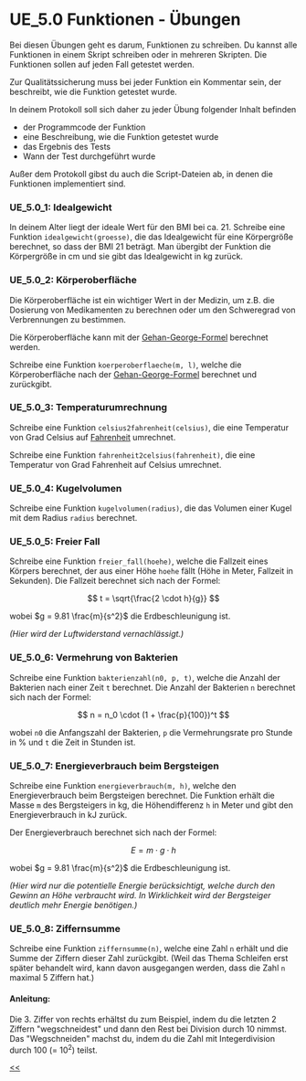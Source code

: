 # UE_5.0 Funktionen - Übungen

Bei diesen Übungen geht es darum, Funktionen zu schreiben.
Du kannst alle Funktionen in einem Skript schreiben oder in mehreren Skripten.
Die Funktionen sollen auf jeden Fall getestet werden.

Zur Qualitätssicherung muss bei jeder Funktion ein Kommentar
sein, der beschreibt, wie die Funktion getestet wurde.

In deinem Protokoll soll sich daher zu jeder Übung folgender Inhalt befinden
- der Programmcode der Funktion
- eine Beschreibung, wie die Funktion getestet wurde
- das Ergebnis des Tests
- Wann der Test durchgeführt wurde

Außer dem Protokoll gibst du auch die Script-Dateien ab,
in denen die Funktionen implementiert sind.


### UE_5.0_1: Idealgewicht

In deinem Alter liegt der ideale Wert für den BMI bei ca. 21.
Schreibe eine Funktion `idealgewicht(groesse)`, die das Idealgewicht
für eine Körpergröße berechnet, so dass der BMI 21 beträgt.
Man übergibt der Funktion die Körpergröße in cm 
und sie gibt das Idealgewicht in kg zurück.

### UE_5.0_2: Körperoberfläche

Die Körperoberfläche ist ein wichtiger Wert in der Medizin,
um z.B. die Dosierung von Medikamenten zu berechnen
oder um den Schweregrad von Verbrennungen zu bestimmen.

Die Körperoberfläche kann mit der 
[Gehan-George-Formel](https://de.wikipedia.org/wiki/K%C3%B6rperoberfl%C3%A4che)
 berechnet werden.

Schreibe eine Funktion `koerperoberflaeche(m, l)`, 
welche die Körperoberfläche nach der
[Gehan-George-Formel](https://de.wikipedia.org/wiki/K%C3%B6rperoberfl%C3%A4che)
berechnet und zurückgibt.

### UE_5.0_3: Temperaturumrechnung

Schreibe eine Funktion `celsius2fahrenheit(celsius)`,
die eine Temperatur von Grad Celsius auf 
[Fahrenheit](https://de.wikipedia.org/wiki/Grad_Fahrenheit)
umrechnet.

Schreibe eine Funktion `fahrenheit2celsius(fahrenheit)`,
die eine Temperatur von Grad Fahrenheit auf Celsius umrechnet.

### UE_5.0_4: Kugelvolumen

Schreibe eine Funktion `kugelvolumen(radius)`,
die das Volumen einer Kugel mit dem Radius `radius` berechnet.

### UE_5.0_5: Freier Fall

Schreibe eine Funktion `freier_fall(hoehe)`,
welche die Fallzeit eines Körpers berechnet, der aus einer Höhe `hoehe` fällt
(Höhe in Meter, Fallzeit in Sekunden).
Die Fallzeit berechnet sich nach der Formel:

$$
t = \sqrt{\frac{2 \cdot h}{g}}
$$

wobei $g = 9.81 \frac{m}{s^2}$ die Erdbeschleunigung ist.

*(Hier wird der Luftwiderstand vernachlässigt.)*

### UE_5.0_6: Vermehrung von Bakterien

Schreibe eine Funktion `bakterienzahl(n0, p, t)`,
welche die Anzahl der Bakterien nach einer Zeit `t` berechnet.
Die Anzahl der Bakterien `n` berechnet sich nach der Formel:

$$
n = n_0 \cdot (1 + \frac{p}{100})^t
$$

wobei `n0` die Anfangszahl der Bakterien, `p` die Vermehrungsrate pro Stunde in %
und `t` die Zeit in Stunden ist.

### UE_5.0_7: Energieverbrauch beim Bergsteigen

Schreibe eine Funktion `energieverbrauch(m, h)`,
welche den Energieverbrauch beim Bergsteigen berechnet.
Die Funktion erhält die Masse `m` des Bergsteigers in kg,
die Höhendifferenz `h` in Meter und gibt den Energieverbrauch in kJ zurück.

Der Energieverbrauch berechnet sich nach der Formel:

$$
E = m \cdot g \cdot h
$$

wobei $g = 9.81 \frac{m}{s^2}$ die Erdbeschleunigung ist.

*(Hier wird nur die potentielle Energie berücksichtigt, 
welche durch den Gewinn an Höhe verbraucht wird. 
In Wirklichkeit wird der Bergsteiger deutlich mehr Energie benötigen.)*

### UE_5.0_8: Ziffernsumme

Schreibe eine Funktion `ziffernsumme(n)`,
welche eine Zahl `n` erhält und die Summe der Ziffern dieser Zahl zurückgibt.
(Weil das Thema Schleifen erst später behandelt wird, kann davon ausgegangen werden,
dass die Zahl `n` maximal 5 Ziffern hat.)

#### Anleitung:

Die 3. Ziffer von rechts erhältst du zum Beispiel, indem du die letzten 2 Ziffern
"wegschneidest" und dann den Rest bei Division durch 10 nimmst.
Das "Wegschneiden" machst du, indem du die Zahl mit Integerdivision 
durch 100 (= 10<sup>2</sup>) teilst.







[<<](../skriptum/05.0_Funktionen.md)